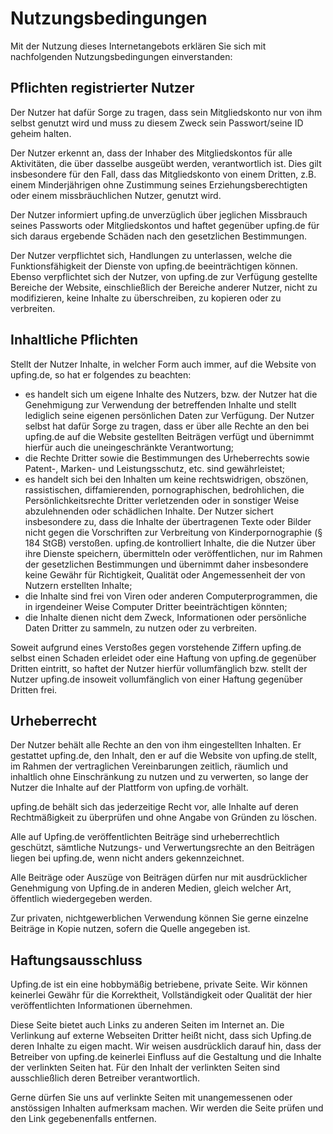 # Nutzungsbedingungen

Mit der Nutzung dieses Internetangebots erklären Sie sich mit nachfolgenden Nutzungsbedingungen einverstanden:

## Pflichten registrierter Nutzer

Der Nutzer hat dafür Sorge zu tragen, dass sein Mitgliedskonto nur von ihm selbst genutzt wird und muss zu diesem Zweck sein Passwort/seine ID geheim halten.

Der Nutzer erkennt an, dass der Inhaber des Mitgliedskontos für alle Aktivitäten, die über dasselbe ausgeübt werden, verantwortlich ist. Dies gilt insbesondere für den Fall, dass das Mitgliedskonto von einem Dritten, z.B. einem Minderjährigen ohne Zustimmung seines Erziehungsberechtigten oder einem missbräuchlichen Nutzer, genutzt wird.

Der Nutzer informiert upfing.de unverzüglich über jeglichen Missbrauch seines Passworts oder Mitgliedskontos und haftet gegenüber upfing.de für sich daraus ergebende Schäden nach den gesetzlichen Bestimmungen.

Der Nutzer verpflichtet sich, Handlungen zu unterlassen, welche die Funktionsfähigkeit der Dienste von upfing.de beeinträchtigen können. Ebenso verpflichtet sich der Nutzer, von upfing.de zur Verfügung gestellte Bereiche der Website, einschließlich der Bereiche anderer Nutzer, nicht zu modifizieren, keine Inhalte zu überschreiben, zu kopieren oder zu verbreiten.

## Inhaltliche Pflichten

Stellt der Nutzer Inhalte, in welcher Form auch immer, auf die Website von upfing.de, so hat er folgendes zu beachten:

* es handelt sich um eigene Inhalte des Nutzers, bzw. der Nutzer hat die Genehmigung zur Verwendung der betreffenden Inhalte und stellt lediglich seine eigenen persönlichen Daten zur Verfügung. Der Nutzer selbst hat dafür Sorge zu tragen, dass er über alle Rechte an den bei upfing.de auf die Website gestellten Beiträgen verfügt und übernimmt hierfür auch die uneingeschränkte Verantwortung;
* die Rechte Dritter sowie die Bestimmungen des Urheberrechts sowie Patent-, Marken- und Leistungsschutz, etc. sind gewährleistet;
* es handelt sich bei den Inhalten um keine rechtswidrigen, obszönen, rassistischen, diffamierenden, pornographischen, bedrohlichen, die Persönlichkeitsrechte Dritter verletzenden oder in sonstiger Weise abzulehnenden oder schädlichen Inhalte. Der Nutzer sichert insbesondere zu, dass die Inhalte der übertragenen Texte oder Bilder nicht gegen die Vorschriften zur Verbreitung von Kinderpornographie (§ 184 StGB) verstoßen. upfing.de kontrolliert Inhalte, die die Nutzer über ihre Dienste speichern, übermitteln oder veröffentlichen, nur im Rahmen der gesetzlichen Bestimmungen und übernimmt daher insbesondere keine Gewähr für Richtigkeit, Qualität oder Angemessenheit der von Nutzern erstellten Inhalte;
* die Inhalte sind frei von Viren oder anderen Computerprogrammen, die in irgendeiner Weise Computer Dritter beeinträchtigen könnten;
* die Inhalte dienen nicht dem Zweck, Informationen oder persönliche Daten Dritter zu sammeln, zu nutzen oder zu verbreiten.

Soweit aufgrund eines Verstoßes gegen vorstehende Ziffern upfing.de selbst einen Schaden erleidet oder eine Haftung von upfing.de gegenüber Dritten eintritt, so haftet der Nutzer hierfür vollumfänglich bzw. stellt der Nutzer upfing.de insoweit vollumfänglich von einer Haftung gegenüber Dritten frei.

## Urheberrecht

Der Nutzer behält alle Rechte an den von ihm eingestellten Inhalten. Er gestattet upfing.de, den Inhalt, den er auf die Website von upfing.de stellt, im Rahmen der vertraglichen Vereinbarungen zeitlich, räumlich und inhaltlich ohne Einschränkung zu nutzen und zu verwerten, so lange der Nutzer die Inhalte auf der Plattform von upfing.de vorhält.

upfing.de behält sich das jederzeitige Recht vor, alle Inhalte auf deren Rechtmäßigkeit zu überprüfen und ohne Angabe von Gründen zu löschen.

Alle auf Upfing.de veröffentlichten Beiträge sind urheberrechtlich geschützt, sämtliche Nutzungs- und Verwertungsrechte an den Beiträgen liegen bei upfing.de, wenn nicht anders gekennzeichnet.

Alle Beiträge oder Auszüge von Beiträgen dürfen nur mit ausdrücklicher Genehmigung von Upfing.de in anderen Medien, gleich welcher Art, öffentlich wiedergegeben werden.

Zur privaten, nichtgewerblichen Verwendung können Sie gerne einzelne Beiträge in Kopie nutzen, sofern die Quelle angegeben ist.

## Haftungsausschluss

Upfing.de ist ein eine hobbymäßig betriebene, private Seite. Wir können keinerlei Gewähr für die Korrektheit, Vollständigkeit oder Qualität der hier veröffentlichten Informationen übernehmen.

Diese Seite bietet auch Links zu anderen Seiten im Internet an. Die Verlinkung auf externe Webseiten Dritter heißt nicht, dass sich Upfing.de deren Inhalte zu eigen macht. Wir weisen ausdrücklich darauf hin, dass der Betreiber von upfing.de keinerlei Einfluss auf die Gestaltung und die Inhalte der verlinkten Seiten hat. Für den Inhalt der verlinkten Seiten sind ausschließlich deren Betreiber verantwortlich.

Gerne dürfen Sie uns auf verlinkte Seiten mit unangemessenen oder anstössigen Inhalten aufmerksam machen. Wir werden die Seite prüfen und den Link gegebenenfalls entfernen.
